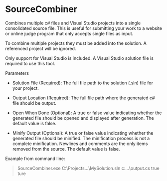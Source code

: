 # SourceCombiner

Combines multiple c# files and Visual Studio projects into a single 
consolidated source file. This is useful for submitting your work to a website
or online judge program that only accepts single files as input.

To combine multiple projects they must be added into the solution. A 
referenced project will be ignored.

Only support for Visual Studio is included. A Visual Studio solution file is
required to use this tool.

Parameters

- Solution File (Required): The full file path to the solution (.sln) 
file for your project.
    
- Output Location (Required): The full file path where the generated c#
file should be output.
        
- Open When Done (Optional): A true or false value indicating whether 
the generated file should be opened and displayed after generation. 
The default value is false.
        
- Minify Output (Optional): A true or false value indicating whether the
generated file should be minified. The minification process is not a 
complete minification. Newlines and comments are the only items removed 
from the source. The default value is false.


Example from command line:
> SourceCombiner.exe C:\Projects\...\MySolution.sln c:\...\output.cs true ture




